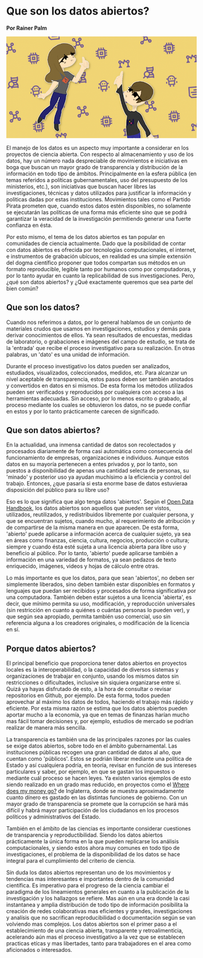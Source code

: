 # Que son los datos abiertos?

**Por Rainer Palm**

![header](header.png)

El manejo de los datos es un aspecto muy importante a considerar en los proyectos de ciencia abierta. Con respecto al almacenamiento y uso de los datos, hay un número nada despreciable de movimientos e iniciativas en boga que buscan un mayor grado de transparencia y distribución de la información en todo tipo de ámbitos. Principalmente en la esfera pública (en temas referidos a políticas gubernamentales, uso del presupuesto de los ministerios, etc.), son iniciativas que buscan hacer libres las investigaciones, técnicas y datos utilizados para justificar la información y politicas dadas por estas instituciones. Movimientos tales como el Partido Pirata prometen que, cuando estos datos estén disponibles, no solamente se ejecutarán las políticas de una forma más eficiente sino que se podrá garantizar la veracidad de la investigación permitiendo generar una fuerte confianza en ésta.

Por esto mismo, el tema de los datos abiertos es tan popular en comunidades de ciencia actualmente. Dado que la posibilidad de contar con datos abiertos es ofrecida por tecnologías computacionales, el internet, e instrumentos de grabación ubícuos, en realidad es una simple extensión del dogma científico proponer que todos compartan sus métodos en un formato reproducible, legible tanto por humanos como por computadoras, y por lo tanto ayudar en cuanto la replicabilidad de sus investigaciones. Pero, ¿qué son datos abiertos? y ¿Qué exactamente queremos que sea parte del bien común?

## Que son los datos?

Cuando nos referimos a datos, por lo general hablamos de un conjunto de materiales crudos que usamos en investigaciones, estudios y demás para derivar conocimientos de ellos. Ya sean resultados de encuestas, medidas de laboratorio, o grabaciones e imágenes del campo de estudio, se trata de la 'entrada' que recibe el proceso investigativo para su realización. En otras palabras, un 'dato' es una unidad de información.

Durante el proceso investigativo los datos pueden ser analizados, estudiados, visualizados, coleccionados, medidos, etc. Para alcanzar un nivel aceptable de transparencia, estos pasos deben ser también anotados y convertidos en datos en si mismos. De esta forma los métodos utilizados pueden ser verificados y reproducidos por cualquiera con acceso a las herramientas adecuadas. Sin acceso, por lo menos escrito o grabado, al proceso mediante los cuales se obtuvieron los datos, no se puede confiar en estos y por lo tanto prácticamente carecen de significado.

## Que son datos abiertos?

En la actualidad, una inmensa cantidad de datos son recolectados y procesados diariamente de forma casi automática como consecuencia del funcionamiento de empresas, organizaciones e individuos. Aunque estos datos en su mayoría pertenecen a entes privados y, por lo tanto, son puestos a disponibilidad de apenas una cantidad selecta de personas, su 'minado' y posterior uso ya ayudan muchísimo a la eficiencia y control del trabajo. Entonces, ¿que pasaría si esta enorme base de datos estuvieraa disposición del público para su libre uso?

Eso es lo que significa que algo tenga datos 'abiertos'. Según el [Open Data Handbook](https://opendatahandbook.org/guide/es/what-is-open-data/), los datos abiertos son aquellos que pueden ser vistos, utilizados, reutilizados, y redistribuidos libremente por cualquier persona, y que se encuentran sujetos, cuando mucho, al requerimiento de atribución y de compartirse de la misma manera en que aparecen. De esta forma, 'abierto' puede aplicarse a información acerca de cualquier sujeto, ya sea en áreas como finanzas, ciencia, cultura, negocios, producción o cultura; siempre y cuando ésta esté sujeta a una licencia abierta para libre uso y beneficio al público. Por lo tanto, 'abierto' puede aplicarse también a información en una variedad de formatos, ya sean pedazos de texto enriquecido, imágenes, videos y hojas de cálculo entre otras.

Lo más importante es que los datos, para que sean 'abiertos', no deben ser simplemente liberados, sino deben también estar disponibles en formatos y lenguajes que puedan ser recibidos y procesados de forma significativa por una computadora. También deben estar sujetos a una licencia 'abierta', es decir, que mínimo permita su uso, modificación, y reproducción universales (sin restricción en cuanto a quiénes o cuántas personas lo pueden ver), y que según sea apropiado, permita también uso comercial, uso sin referencia alguna a los creadores originales, o modificación de la licencia en sí.

## Porque datos abiertos?

El principal beneficio que proporciona tener datos abiertos en proyectos locales es la interoperabilidad, o la capacidad de diversos sistemas y organizaciones de trabajar en conjunto, usando los mismos datos sin restricciones o dificultades, inclusive sin siquiera organizarse entre sí. Quizá ya hayas disfrutado de esto, a la hora de consultar o revisar repositorios en Github, por ejemplo. De esta forma, todos pueden aprovechar al máximo los datos de todos, haciendo el trabajo más rápido y eficiente. Por esta misma razón se estima que los datos abiertos pueden aportar mucho a la economía, ya que en temas de finanzas harían mucho mas fácil tomar decisiones y, por ejemplo, estudios de mercado se podrían realizar de manera más sencilla.

La transparencia es también una de las principales razones por las cuales se exige datos abiertos, sobre todo en el ámbito gubernamental. Las instituciones públicas recogen una gran cantidad de datos al año, que cuentan como 'públicos'. Estos se podrián liberar mediante una política de Estado y así cualquiera podría, en teoría, revisar en función de sus intereses particulares y saber, por ejemplo, en que se gastan los impuestos o mediante cuál proceso se hacen leyes. Ya existen varios ejemplos de esto siendo realizado en un grado mas reducido, en proyectos como el [Where does my money go?](https://app.wheredoesmymoneygo.org/) de Inglaterra, donde se muestra aproximadamente cuanto dínero es gastado en las distintas funciones de gobierno. Con un mayor grado de transparencia se promete que la corrupción se hará más difícil y habrá mayor participación de los ciudadanos en los procesos políticos y administrativos del Estado.

También en el ámbito de las ciencias es importante considerar cuestiones de transparencia y reproductibilidad. Siendo los datos abiertos prácticamente la única forma en la que pueden replicarse los análisis computacionales, y siendo estos ahora muy comunes en todo tipo de investigaciones, el problema de la disponibilidad de los datos se hace integral para el cumplimiento del criterio de ciencia.

Sín duda los datos abiertos representan uno de los movimientos y tendencias mas interesantes e importantes dentro de la comunidad científica. Es imperativo para el progreso de la ciencia cambiar el paradigma de los lineamientos generales en cuanto a la publicación de la investigación y los hallazgos se refiere. Mas aún en una era donde la casi instantanea y amplia distribución de todo tipo de información posibilita la creación de redes colaborativas mas eficientes y grandes, investigaciones y analísis que no sacrifican reproducibilidad o documentación según se van volviendo mas complejos. Los datos abiertos son el primer paso a el establecimiento de una ciencia abierta, transparente y retroalimenticia, acelerando aún mas el proceso investigativo a la vez que se establecen practicas etícas y mas libertades, tanto para trabajadores en el area como aficionados o interesados.
